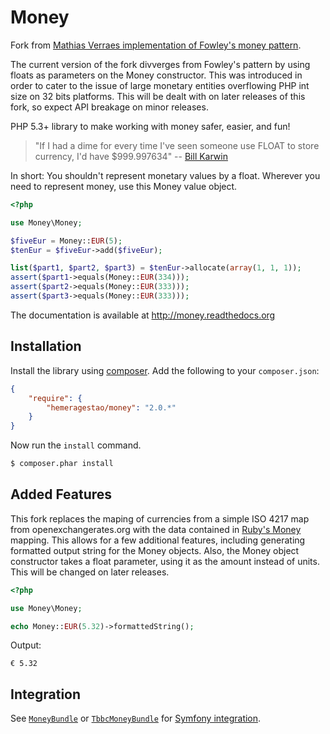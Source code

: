 Money
=====

Fork from [Mathias Verraes implementation of Fowley's money pattern](https://github.com/mathiasverraes/money).

The current version of the fork divverges from Fowley's pattern by using floats as parameters on the Money constructor. This was introduced in order to cater to the issue of large monetary entities overflowing PHP int size on 32 bits platforms. This will be dealt with on later releases of this fork, so expect API breakage on minor releases.

PHP 5.3+ library to make working with money safer, easier, and fun!

> "If I had a dime for every time I've seen someone use FLOAT to store currency, I'd have $999.997634" -- [Bill Karwin](https://twitter.com/billkarwin/status/347561901460447232)

In short: You shouldn't represent monetary values by a float. Wherever
you need to represent money, use this Money value object.

```php
<?php

use Money\Money;

$fiveEur = Money::EUR(5);
$tenEur = $fiveEur->add($fiveEur);

list($part1, $part2, $part3) = $tenEur->allocate(array(1, 1, 1));
assert($part1->equals(Money::EUR(334)));
assert($part2->equals(Money::EUR(333)));
assert($part3->equals(Money::EUR(333)));
```

The documentation is available at http://money.readthedocs.org


Installation
------------

Install the library using [composer][1]. Add the following to your `composer.json`:

```json
{
    "require": {
        "hemeragestao/money": "2.0.*"
    } 
}
```

Now run the `install` command.

```sh
$ composer.phar install
```


Added Features
--------------
This fork replaces the maping of currencies from a simple ISO 4217 map from openexchangerates.org with the data contained in [Ruby's Money](https://github.com/RubyMoney) mapping. This allows for a few additional features, including generating formatted output string for the Money objects.
Also, the Money object constructor takes a float parameter, using it as the amount instead of units. This will be changed on later releases.

```php
<?php

use Money\Money;

echo Money::EUR(5.32)->formattedString();
```

Output:
```
€ 5.32
```


Integration
-----------

See [`MoneyBundle`][2] or [`TbbcMoneyBundle`][4] for [Symfony integration][3].

[1]: http://getcomposer.org/
[2]: https://github.com/pink-tie/MoneyBundle/
[3]: http://symfony.com/
[4]: https://github.com/TheBigBrainsCompany/TbbcMoneyBundle
